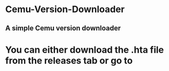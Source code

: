# Cemu-Version-Downloader
## A simple Cemu version downloader
# You can either download the .hta file from the releases tab or go to 
